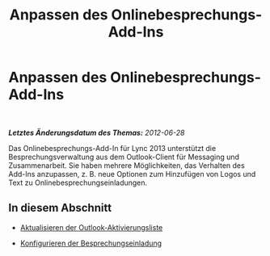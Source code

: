 ﻿---
title: Anpassen des Onlinebesprechungs-Add-Ins
TOCTitle: Anpassen des Onlinebesprechungs-Add-Ins
ms:assetid: 0fbf298f-7182-4a06-a2da-94ddbbc3db7e
ms:mtpsurl: https://technet.microsoft.com/de-de/library/JJ204674(v=OCS.15)
ms:contentKeyID: 49293195
ms.date: 05/19/2016
mtps_version: v=OCS.15
ms.translationtype: HT
---

# Anpassen des Onlinebesprechungs-Add-Ins

 

_**Letztes Änderungsdatum des Themas:** 2012-06-28_

Das Onlinebesprechungs-Add-In für Lync 2013 unterstützt die Besprechungsverwaltung aus dem Outlook-Client für Messaging und Zusammenarbeit. Sie haben mehrere Möglichkeiten, das Verhalten des Add-Ins anzupassen, z. B. neue Optionen zum Hinzufügen von Logos und Text zu Onlinebesprechungseinladungen.

## In diesem Abschnitt

  - [Aktualisieren der Outlook-Aktivierungsliste](lync-server-2013-updating-the-outlook-enable-list.md)

  - [Konfigurieren der Besprechungseinladung](lync-server-2013-configuring-the-meeting-invitation.md)

